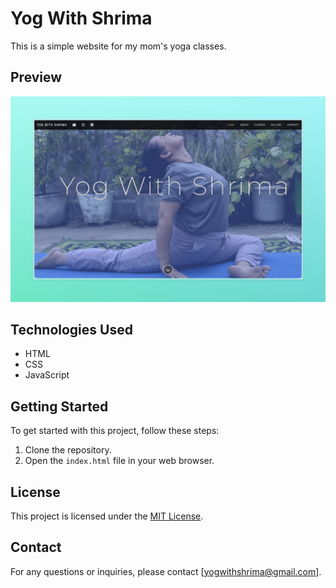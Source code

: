 # Yog With Shrima

This is a simple website for my mom's yoga classes.

## Preview

![Yog With Shrima](images/Yoga_With_Shrima.jpeg)

## Technologies Used

- HTML
- CSS
- JavaScript

## Getting Started

To get started with this project, follow these steps:

1. Clone the repository.
2. Open the `index.html` file in your web browser.

## License

This project is licensed under the [MIT License](LICENSE).

## Contact

For any questions or inquiries, please contact [yogwithshrima@gmail.com].
